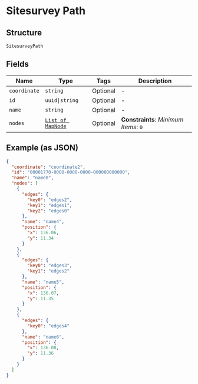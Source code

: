 
# Sitesurvey Path

## Structure

`SitesurveyPath`

## Fields

| Name | Type | Tags | Description |
|  --- | --- | --- | --- |
| `coordinate` | `string` | Optional | - |
| `id` | `uuid\|string` | Optional | - |
| `name` | `string` | Optional | - |
| `nodes` | [`List of MapNode`](../../doc/models/map-node.md) | Optional | **Constraints**: *Minimum Items*: `0` |

## Example (as JSON)

```json
{
  "coordinate": "coordinate2",
  "id": "00001770-0000-0000-0000-000000000000",
  "name": "name0",
  "nodes": [
    {
      "edges": {
        "key0": "edges2",
        "key1": "edges1",
        "key2": "edges0"
      },
      "name": "name4",
      "position": {
        "x": 136.06,
        "y": 11.34
      }
    },
    {
      "edges": {
        "key0": "edges3",
        "key1": "edges2"
      },
      "name": "name5",
      "position": {
        "x": 136.07,
        "y": 11.35
      }
    },
    {
      "edges": {
        "key0": "edges4"
      },
      "name": "name6",
      "position": {
        "x": 136.08,
        "y": 11.36
      }
    }
  ]
}
```

